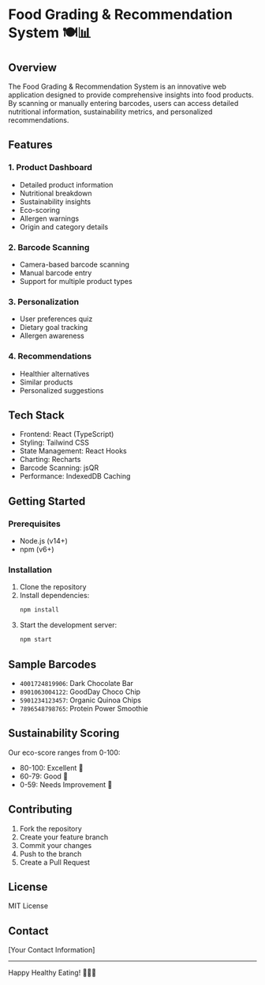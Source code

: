 # Food Grading & Recommendation System 🍽️📊

## Overview

The Food Grading & Recommendation System is an innovative web application designed to provide comprehensive insights into food products. By scanning or manually entering barcodes, users can access detailed nutritional information, sustainability metrics, and personalized recommendations.

## Features

### 1. Product Dashboard
- Detailed product information
- Nutritional breakdown
- Sustainability insights
- Eco-scoring
- Allergen warnings
- Origin and category details

### 2. Barcode Scanning
- Camera-based barcode scanning
- Manual barcode entry
- Support for multiple product types

### 3. Personalization
- User preferences quiz
- Dietary goal tracking
- Allergen awareness

### 4. Recommendations
- Healthier alternatives
- Similar products
- Personalized suggestions

## Tech Stack
- Frontend: React (TypeScript)
- Styling: Tailwind CSS
- State Management: React Hooks
- Charting: Recharts
- Barcode Scanning: jsQR
- Performance: IndexedDB Caching

## Getting Started

### Prerequisites
- Node.js (v14+)
- npm (v6+)

### Installation
1. Clone the repository
2. Install dependencies:
   ```bash
   npm install
   ```
3. Start the development server:
   ```bash
   npm start
   ```

## Sample Barcodes
- `4001724819906`: Dark Chocolate Bar
- `8901063004122`: GoodDay Choco Chip
- `5901234123457`: Organic Quinoa Chips
- `7896548798765`: Protein Power Smoothie

## Sustainability Scoring
Our eco-score ranges from 0-100:
- 80-100: Excellent 🌿
- 60-79: Good 🌱
- 0-59: Needs Improvement 🍂

## Contributing
1. Fork the repository
2. Create your feature branch
3. Commit your changes
4. Push to the branch
5. Create a Pull Request

## License
MIT License

## Contact
[Your Contact Information]

---

Happy Healthy Eating! 🥗🥦🍎 
